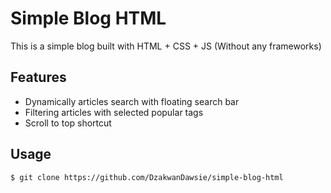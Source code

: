 # Simple Blog HTML
This is a simple blog built with HTML + CSS + JS (Without any frameworks)

## Features
* Dynamically articles search with floating search bar
* Filtering articles with selected popular tags
* Scroll to top shortcut

## Usage
```
$ git clone https://github.com/DzakwanDawsie/simple-blog-html
```
